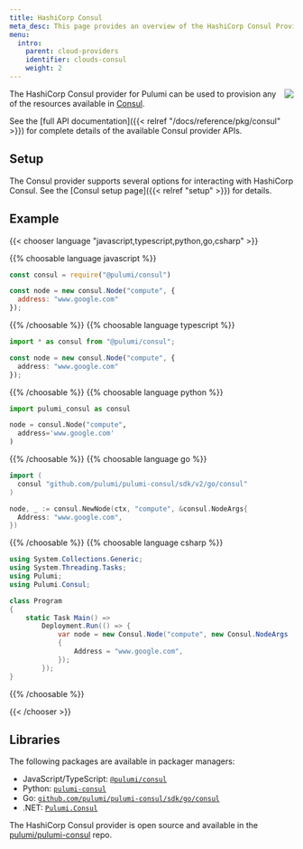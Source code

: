 ```yaml
---
title: HashiCorp Consul
meta_desc: This page provides an overview of the HashiCorp Consul Provider for Pulumi.
menu:
  intro:
    parent: cloud-providers
    identifier: clouds-consul
    weight: 2
---
```


<img src="/logos/tech/consul.png" align="right" class="h-16 px-8 pb-4">

The HashiCorp Consul provider for Pulumi can be used to provision any of the resources available in [Consul](https://www.consul.io/).

See the [full API documentation]({{< relref "/docs/reference/pkg/consul" >}}) for complete details of the available Consul provider APIs.

## Setup

The Consul provider supports several options for interacting with HashiCorp Consul.  See the [Consul setup page]({{< relref "setup" >}}) for details.

## Example

{{< chooser language "javascript,typescript,python,go,csharp" >}}

{{% choosable language javascript %}}

```javascript
const consul = require("@pulumi/consul")

const node = new consul.Node("compute", {
  address: "www.google.com"
});
```

{{% /choosable %}}
{{% choosable language typescript %}}

```typescript
import * as consul from "@pulumi/consul";

const node = new consul.Node("compute", {
  address: "www.google.com"
});
```

{{% /choosable %}}
{{% choosable language python %}}

```python
import pulumi_consul as consul

node = consul.Node("compute",
  address='www.google.com'
)
```

{{% /choosable %}}
{{% choosable language go %}}

```go
import (
  consul "github.com/pulumi/pulumi-consul/sdk/v2/go/consul"
)

node, _ := consul.NewNode(ctx, "compute", &consul.NodeArgs{
  Address: "www.google.com",
})
```

{{% /choosable %}}
{{% choosable language csharp %}}

```csharp
using System.Collections.Generic;
using System.Threading.Tasks;
using Pulumi;
using Pulumi.Consul;

class Program
{
    static Task Main() =>
        Deployment.Run(() => {
            var node = new Consul.Node("compute", new Consul.NodeArgs
            {
                Address = "www.google.com",
            });
        });
}
```

{{% /choosable %}}

{{< /chooser >}}

## Libraries

The following packages are available in packager managers:

* JavaScript/TypeScript: [`@pulumi/consul`](https://www.npmjs.com/package/@pulumi/consul)
* Python: [`pulumi-consul`](https://pypi.org/project/pulumi-consul/)
* Go: [`github.com/pulumi/pulumi-consul/sdk/go/consul`](https://github.com/pulumi/pulumi-consul)
* .NET: [`Pulumi.Consul`](https://www.nuget.org/packages/Pulumi.Consul)

The HashiCorp Consul provider is open source and available in the [pulumi/pulumi-consul](https://github.com/pulumi/pulumi-consul) repo.
